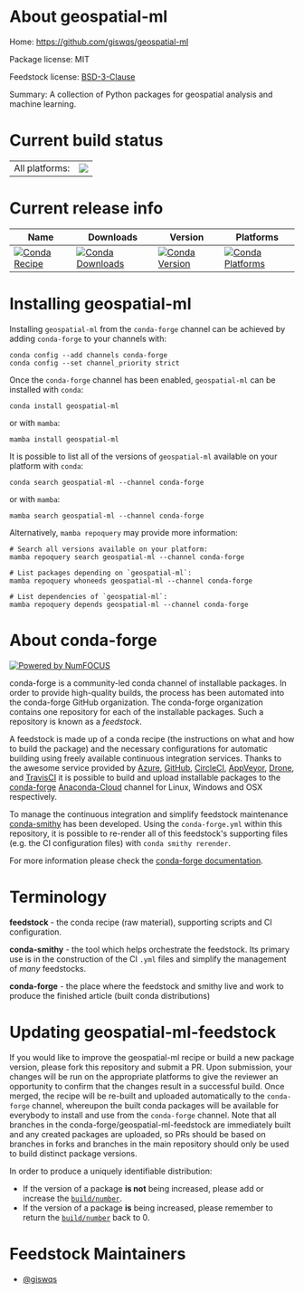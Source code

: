About geospatial-ml
===================

Home: https://github.com/giswqs/geospatial-ml

Package license: MIT

Feedstock license: [BSD-3-Clause](https://github.com/conda-forge/geospatial-ml-feedstock/blob/main/LICENSE.txt)

Summary: A collection of Python packages for geospatial analysis and machine learning.

Current build status
====================


<table><tr><td>All platforms:</td>
    <td>
      <a href="https://dev.azure.com/conda-forge/feedstock-builds/_build/latest?definitionId=15950&branchName=main">
        <img src="https://dev.azure.com/conda-forge/feedstock-builds/_apis/build/status/geospatial-ml-feedstock?branchName=main">
      </a>
    </td>
  </tr>
</table>

Current release info
====================

| Name | Downloads | Version | Platforms |
| --- | --- | --- | --- |
| [![Conda Recipe](https://img.shields.io/badge/recipe-geospatial--ml-green.svg)](https://anaconda.org/conda-forge/geospatial-ml) | [![Conda Downloads](https://img.shields.io/conda/dn/conda-forge/geospatial-ml.svg)](https://anaconda.org/conda-forge/geospatial-ml) | [![Conda Version](https://img.shields.io/conda/vn/conda-forge/geospatial-ml.svg)](https://anaconda.org/conda-forge/geospatial-ml) | [![Conda Platforms](https://img.shields.io/conda/pn/conda-forge/geospatial-ml.svg)](https://anaconda.org/conda-forge/geospatial-ml) |

Installing geospatial-ml
========================

Installing `geospatial-ml` from the `conda-forge` channel can be achieved by adding `conda-forge` to your channels with:

```
conda config --add channels conda-forge
conda config --set channel_priority strict
```

Once the `conda-forge` channel has been enabled, `geospatial-ml` can be installed with `conda`:

```
conda install geospatial-ml
```

or with `mamba`:

```
mamba install geospatial-ml
```

It is possible to list all of the versions of `geospatial-ml` available on your platform with `conda`:

```
conda search geospatial-ml --channel conda-forge
```

or with `mamba`:

```
mamba search geospatial-ml --channel conda-forge
```

Alternatively, `mamba repoquery` may provide more information:

```
# Search all versions available on your platform:
mamba repoquery search geospatial-ml --channel conda-forge

# List packages depending on `geospatial-ml`:
mamba repoquery whoneeds geospatial-ml --channel conda-forge

# List dependencies of `geospatial-ml`:
mamba repoquery depends geospatial-ml --channel conda-forge
```


About conda-forge
=================

[![Powered by
NumFOCUS](https://img.shields.io/badge/powered%20by-NumFOCUS-orange.svg?style=flat&colorA=E1523D&colorB=007D8A)](https://numfocus.org)

conda-forge is a community-led conda channel of installable packages.
In order to provide high-quality builds, the process has been automated into the
conda-forge GitHub organization. The conda-forge organization contains one repository
for each of the installable packages. Such a repository is known as a *feedstock*.

A feedstock is made up of a conda recipe (the instructions on what and how to build
the package) and the necessary configurations for automatic building using freely
available continuous integration services. Thanks to the awesome service provided by
[Azure](https://azure.microsoft.com/en-us/services/devops/), [GitHub](https://github.com/),
[CircleCI](https://circleci.com/), [AppVeyor](https://www.appveyor.com/),
[Drone](https://cloud.drone.io/welcome), and [TravisCI](https://travis-ci.com/)
it is possible to build and upload installable packages to the
[conda-forge](https://anaconda.org/conda-forge) [Anaconda-Cloud](https://anaconda.org/)
channel for Linux, Windows and OSX respectively.

To manage the continuous integration and simplify feedstock maintenance
[conda-smithy](https://github.com/conda-forge/conda-smithy) has been developed.
Using the ``conda-forge.yml`` within this repository, it is possible to re-render all of
this feedstock's supporting files (e.g. the CI configuration files) with ``conda smithy rerender``.

For more information please check the [conda-forge documentation](https://conda-forge.org/docs/).

Terminology
===========

**feedstock** - the conda recipe (raw material), supporting scripts and CI configuration.

**conda-smithy** - the tool which helps orchestrate the feedstock.
                   Its primary use is in the construction of the CI ``.yml`` files
                   and simplify the management of *many* feedstocks.

**conda-forge** - the place where the feedstock and smithy live and work to
                  produce the finished article (built conda distributions)


Updating geospatial-ml-feedstock
================================

If you would like to improve the geospatial-ml recipe or build a new
package version, please fork this repository and submit a PR. Upon submission,
your changes will be run on the appropriate platforms to give the reviewer an
opportunity to confirm that the changes result in a successful build. Once
merged, the recipe will be re-built and uploaded automatically to the
`conda-forge` channel, whereupon the built conda packages will be available for
everybody to install and use from the `conda-forge` channel.
Note that all branches in the conda-forge/geospatial-ml-feedstock are
immediately built and any created packages are uploaded, so PRs should be based
on branches in forks and branches in the main repository should only be used to
build distinct package versions.

In order to produce a uniquely identifiable distribution:
 * If the version of a package **is not** being increased, please add or increase
   the [``build/number``](https://docs.conda.io/projects/conda-build/en/latest/resources/define-metadata.html#build-number-and-string).
 * If the version of a package **is** being increased, please remember to return
   the [``build/number``](https://docs.conda.io/projects/conda-build/en/latest/resources/define-metadata.html#build-number-and-string)
   back to 0.

Feedstock Maintainers
=====================

* [@giswqs](https://github.com/giswqs/)

